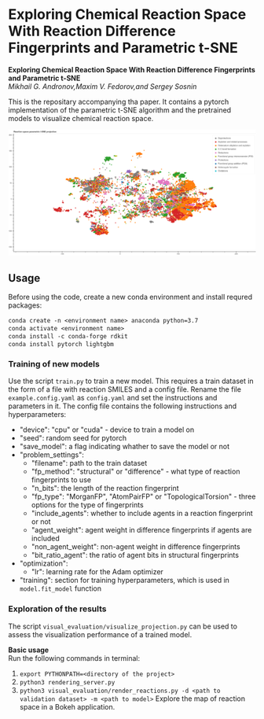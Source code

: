 # Exploring Chemical Reaction Space With Reaction Difference Fingerprints and Parametric t-SNE
__Exploring Chemical Reaction Space With Reaction Difference Fingerprints and Parametric t-SNE__  
_Mikhail G. Andronov,Maxim V. Fedorov,and Sergey Sosnin_

This is the repositary accompanying tha paper. It contains a pytorch implementation of the parametric t-SNE algorithm and the pretrained models to visualize chemical reaction space.

![image](space.png)
## Usage
Before using the code, create a new conda environment and install requred packages:
```
conda create -n <environment name> anaconda python=3.7
conda activate <environment name>
conda install -c conda-forge rdkit
conda install pytorch lightgbm
```

### Training of new models
Use the script `train.py` to train a new model. This requires a train dataset in the form of a file with reaction SMILES
and a config file. Rename the file `example.config.yaml` as `config.yaml` and set the instructions and parameters in it.
The config file contains the following instructions and hyperparameters:
* "device": "cpu" or "cuda" - device to train a model on
* "seed": random seed for pytorch
* "save_model": a flag indicating whather to save the model or not
* "problem_settings":
    * "filename": path to the train dataset
    * "fp_method": "structural" or "difference" - what type of reaction fingerprints to use
    * "n_bits": the length of the reaction fingerprint
    * "fp_type": "MorganFP", "AtomPairFP" or "TopologicalTorsion" - three options for the type of fingerprints
    * "include_agents": whether to include agents in a reaction fingerprint or not
    * "agent_weight": agent weight in difference fingerprints if agents are included
    * "non_agent_weight": non-agent weight in difference fingerprints
    * "bit_ratio_agent": the ratio of agent bits in structural fingerprints
* "optimization":
    * "lr": learning rate for the Adam optimizer
* "training": section for training hyperparameters, which is used in `model.fit_model` function    

### Exploration of the results
The script `visual_evaluation/visualize_projection.py` can be used to assess the visualization performance of a trained 
model.  

**Basic usage**  
Run the following commands in terminal:
1. `export PYTHONPATH=<directory of the project>`
2. `python3 rendering_server.py` 
3. `python3 visual_evaluation/render_reactions.py -d <path to validation dataset> -m <path to model>`
Explore the map of reaction space in a Bokeh application.